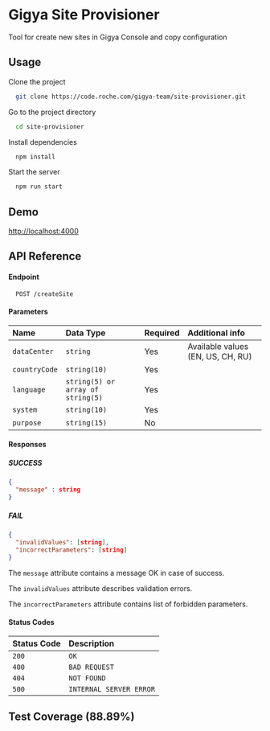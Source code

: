 
# Gigya Site Provisioner

Tool for create new sites in Gigya Console and copy configuration


## Usage

Clone the project

```bash
  git clone https://code.roche.com/gigya-team/site-provisioner.git
```

Go to the project directory

```bash
  cd site-provisioner
```

Install dependencies

```bash
  npm install
```

Start the server

```bash
  npm run start
```

  
## Demo

[http://localhost:4000](http://localhost:4000)

  
## API Reference

#### Endpoint
```http
  POST /createSite
```
#### Parameters
| Name | Data Type | Required | Additional info |
| :--- | :--- | :--- | :--- |
| `dataCenter` | `string` | Yes | Available values (EN, US, CH, RU) |
| `countryCode` | `string(10)` | Yes |  |
| `language` | `string(5) or array of string(5)` | Yes |  |
| `system` | `string(10)` | Yes |  |
| `purpose` | `string(15)` | No |  |
#### Responses
##### SUCCESS
```json
{
  "message" : string
}
```
##### FAIL
```json
{
  "invalidValues": [string],
  "incorrectParameters": [string]
}
```
The `message` attribute contains a message OK in case of success.

The `invalidValues` attribute describes validation errors.

The `incorrectParameters` attribute contains list of forbidden parameters.

#### Status Codes
| Status Code | Description |
| :--- | :--- |
| `200` | `OK` |
| `400` | `BAD REQUEST`|
| `404` | `NOT FOUND`|
| `500` | `INTERNAL SERVER ERROR`|

## Test Coverage (88.89%)

